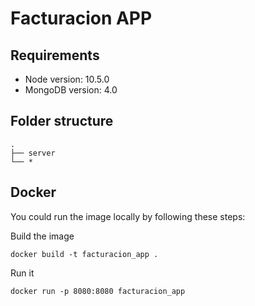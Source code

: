# Facturacion APP

## Requirements
- Node version: 10.5.0
- MongoDB version: 4.0

## Folder structure

```
.
├── server
└── *
```

## Docker
You could run the image locally by following these steps:

Build the image

    docker build -t facturacion_app .
  
Run it

    docker run -p 8080:8080 facturacion_app
